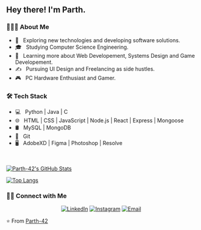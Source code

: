 <h2> Hey there! I'm Parth.</h2>

<h3> 👨🏻‍💻 About Me </h3>

- 🤔 &nbsp; Exploring new technologies and developing software solutions.
- 🎓 &nbsp; Studying Computer Science Engineering.
- 🌱 &nbsp; Learning more about Web Developement, Systems Design and Game Developement.
- ✍️ &nbsp; Pursuing UI Design and Freelancing as side hustles.
- 🎮 &nbsp; PC Hardware Enthusiast and Gamer.


<h3>🛠 Tech Stack</h3>

- 💻 &nbsp; Python | Java | C 
- 🌐 &nbsp; HTML | CSS | JavaScript | Node.js | React | Express | Mongoose 
- 🛢 &nbsp;  MySQL | MongoDB
- 🔧 &nbsp; Git 
- 🖥 &nbsp; AdobeXD | Figma | Photoshop | Resolve

<br/>

[![Parth-42's GitHub Stats](https://github-readme-stats.vercel.app/api?username=Parth-42&show_icons=true&theme=buefy)](https://github.com/Parth-42)


[![Top Langs](https://github-readme-stats.vercel.app/api/top-langs/?username=Parth-42&layout=compact&theme=buefy)](https://github.com/Parth-42/github-readme-stats)

<h3> 🤝🏻 Connect with Me </h3>

<p align="center">
<a href="https://www.linkedin.com/in/parth-p-b5b654100/"><img alt="LinkedIn" src="https://img.shields.io/badge/LinkedIn-Parth%20Puri-blue?style=flat-square&logo=linkedin"></a>
<a href="https://www.instagram.com/parth.js/?hl=en"><img alt="Instagram" src="https://img.shields.io/badge/Instagram-parth.js_-blue?style=flat-square&logo=instagram"></a>
<a href="mailto:parthpuri2000@gmail.com"><img alt="Email" src="https://img.shields.io/badge/Email-parthpuri2000@gmail.com-blue?style=flat-square&logo=gmail"></a>
</p>

⭐️ From [Parth-42](https://github.com/Parth-42)
